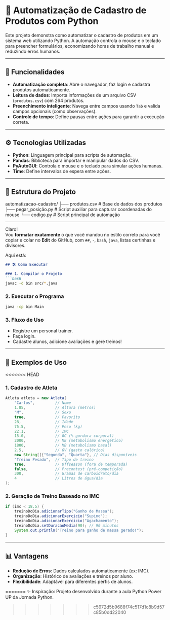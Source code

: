# 🐍 Automatização de Cadastro de Produtos com Python

Este projeto demonstra como automatizar o cadastro de produtos em um sistema web utilizando Python. A automação controla o mouse e o teclado para preencher formulários, economizando horas de trabalho manual e reduzindo erros humanos.

---

## 🚀 **Funcionalidades**
- **Automatização completa**: Abre o navegador, faz login e cadastra produtos automaticamente.
- **Leitura de dados**: Importa informações de um arquivo CSV (`produtos.csv`) com 264 produtos.
- **Preenchimento inteligente**: Navega entre campos usando `Tab` e valida campos opcionais (como observações).
- **Controle de tempo**: Define pausas entre ações para garantir a execução correta.

---

## ⚙️ **Tecnologias Utilizadas**
- **Python**: Linguagem principal para scripts de automação.
- **Pandas**: Biblioteca para importar e manipular dados do CSV.
- **PyAutoGUI**: Controla o mouse e o teclado para simular ações humanas.
- **Time**: Define intervalos de espera entre ações.

---

## 📂 **Estrutura do Projeto**
automatizacao-cadastro/
├── produtos.csv # Base de dados dos produtos
├── pegar_posição.py # Script auxiliar para capturar coordenadas do mouse
└── codigo.py # Script principal de automação


---

Claro!  
Vou **formatar exatamente** o que você mandou no estilo correto para você copiar e colar no **Edit** do GitHub, com `##`, `-`, `bash`, `java`, listas certinhas e divisores.

Aqui está:

```markdown
## 🛠️ Como Executar

### 1. Compilar o Projeto
```bash
javac -d bin src/*.java
```

### 2. Executar o Programa
```bash
java -cp bin Main
```

### 3. Fluxo de Uso
- Registre um personal trainer.
- Faça login.
- Cadastre alunos, adicione avaliações e gere treinos!

---

## 🎯 Exemplos de Uso

<<<<<<< HEAD
### 1. Cadastro de Atleta
```java
Atleta atleta = new Atleta(
    "Carlos",         // Nome
    1.85,             // Altura (metros)
    "M",              // Sexo
    true,             // Favorito
    28,               // Idade
    75.5,             // Peso (kg)
    22.1,             // IMC
    15.0,             // GC (% gordura corporal)
    2000,             // ME (metabolismo energético)
    1800,             // MB (metabolismo basal)
    2.5,              // GV (gasto calórico)
    new String[]{"Segunda", "Quarta"}, // Dias disponíveis
    "Treino Pesado",  // Tipo de treino
    true,             // Offseason (fora de temporada)
    false,            // Precontest (pré-competição)
    300,              // Gramas de carboidrato/dia
    4                 // Litros de água/dia
);
```

### 2. Geração de Treino Baseado no IMC
```java
if (imc < 18.5) {
    treinoDoDia.adicionarTipo("Ganho de Massa");
    treinoDoDia.adicionarExercicio("Supino");
    treinoDoDia.adicionarExercicio("Agachamento");
    treinoDoDia.setDuracaoMedia(90); // 90 minutos
    System.out.println("Treino para ganho de massa gerado!");
}
```

---

## 📊 Vantagens

- **Redução de Erros**: Dados calculados automaticamente (ex: IMC).
- **Organização**: Histórico de avaliações e treinos por aluno.
- **Flexibilidade**: Adaptável para diferentes perfis de alunos.


=======
✨ Inspiração: Projeto desenvolvido durante a aula Python Power UP da Jornada Python.

>>>>>>> c5972d5b9688f74c517d1c8b9d57c85b0dd22040
